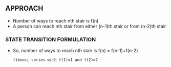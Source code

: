 ## APPROACH
-   Number of ways to reach nth stair is f(n)
-   A person can reach nth stair from either (n-1)th stair or from (n-2)th stair

### STATE TRANSITION FORMULATION
-   So, number of ways to reach nth stair is
        f(n) = f(n-1)+f(n-2)
        
        fibnoci series with f(1)=1 and f(2)=2
